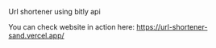 Url shortener using bitly api

You can check website in action here: https://url-shortener-sand.vercel.app/
